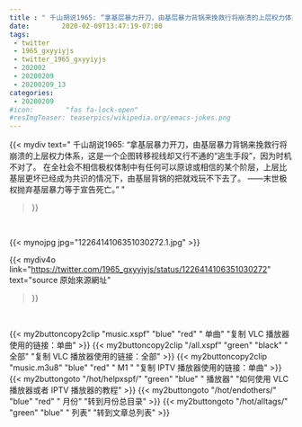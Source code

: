 ```yaml
---
title : " 千山胡说1965: “拿基层暴力开刀，由基层暴力背锅来挽救行将崩溃的上层权力体系，这是一个企图转移视线却又行不通的“逃生手段”，因为时机不对了。&#10;在全社会不相信极权体制中有任何可以原谅或相信的某个阶层，上层比基层更坏已经成为共识的情况下，由基层背锅的把就戏玩不下去了。&#10;——末世极权抛弃基层暴力等于宣告死亡。”  "
date:        2020-02-09T13:47:19-07:00
tags:
 - twitter
 - 1965_gxyyiyjs
 - twitter_1965_gxyyiyjs
 - 202002
 - 20200209
 - 20200209_13
categories:
 - 20200209
#icon:        "fas fa-lock-open"
#resImgTeaser: teaserpics/wikipedia.org/emacs-jokes.png
---
```


{{< mydiv text=" 千山胡说1965: “拿基层暴力开刀，由基层暴力背锅来挽救行将崩溃的上层权力体系，这是一个企图转移视线却又行不通的“逃生手段”，因为时机不对了。&#10;在全社会不相信极权体制中有任何可以原谅或相信的某个阶层，上层比基层更坏已经成为共识的情况下，由基层背锅的把就戏玩不下去了。&#10;——末世极权抛弃基层暴力等于宣告死亡。”  "
>}}
<br>


 {{< mynojpg jpg="1226414106351030272.1.jpg" >}}<br> 



{{< mydiv4o link="https://twitter.com/1965_gxyyiyjs/status/1226414106351030272"
text="source 原始來源網址"
>}}


<br>



{{< my2buttoncopy2clip "music.xspf"        "blue"   "red"    " 单曲"  "复制 VLC 播放器使用的链接：单曲" >}} {{< my2buttoncopy2clip "/all.xspf"         "green"  "black"  " 全部"  "复制 VLC 播放器使用的链接：全部" >}} {{< my2buttoncopy2clip "music.m3u8"        "blue"   "red"    " M1 "    "复制 IPTV 播放器使用的链接：单曲" >}} {{< my2buttongoto      "/hot/helpxspf/"    "green"  "blue"   " 播放器" "如何使用 VLC 播放器或者 IPTV 播放器的教程" >}} {{< my2buttongoto      "/hot/endothers/"   "blue"   "red"    " 月份"   "转到月份总目录" >}} {{< my2buttongoto      "/hot/alltags/"     "green"  "blue"   " 列表"   "转到文章总列表" >}} 
